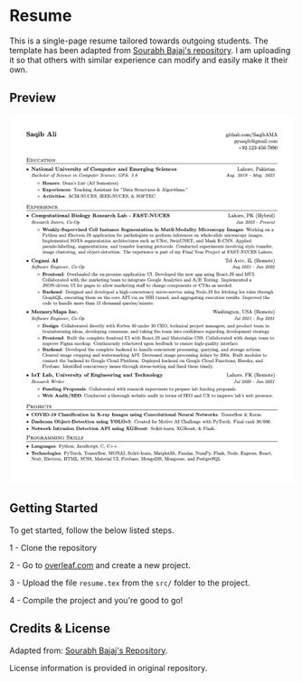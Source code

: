 # Resume
This is a single-page resume tailored towards outgoing students. The template has been adapted from [Sourabh Bajaj's repository](https://github.com/sb2nov/resume). I am uploading it so that others with similar experience can modify and easily make it their own.

## Preview
![](images/resume.jpg)

## Getting Started
To get started, follow the below listed steps.

1 - Clone the repository

2 - Go to [overleaf.com](https://overleaf.com) and create a new project.

3 - Upload the file ```resume.tex``` from the ```src/``` folder to the project.

4 - Compile the project and you're good to go!

## Credits & License
Adapted from: [Sourabh Bajaj's Repository](https://github.com/sb2nov/resume).

License information is provided in original repository.